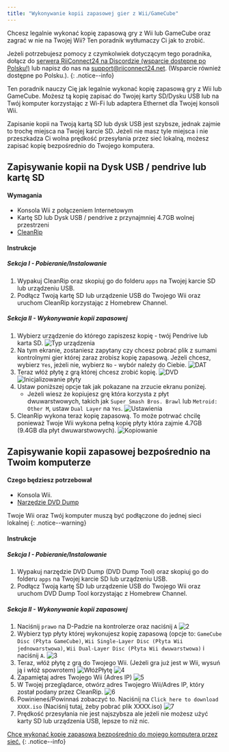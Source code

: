 ```yaml
---
title: "Wykonywanie kopii zapasowej gier z Wii/GameCube"
---
```


Chcesz legalnie wykonać kopię zapasową gry z Wii lub GameCube oraz zagrać w nie na Twojej Wii? Ten poradnik wytłumaczy Ci jak to zrobić.

Jeżeli potrzebujesz pomocy z czymkolwiek dotyczącym tego poradnika, dołącz do [serwera RiiConnect24 na Discordzie (wsparcie dostępne po Polsku!)](https://discord.gg/b4Y7jfD) lub napisz do nas na [support@riiconnect24.net](mailto:support@riiconnect24.net). (Wsparcie również dostępne po Polsku.).
{: .notice--info}

Ten poradnik nauczy Cię jak legalnie wykonać kopię zapasową gry z Wii lub GameCube. Możesz tą kopię zapisać do Twojej karty SD/Dysku USB lub na Twój komputer korzystając z Wi-Fi lub adaptera Ethernet dla Twojej konsoli Wii.

Zapisanie kopii na Twoją kartą SD lub dysk USB jest szybsze, jednak zajmie to trochę miejsca na Twojej karcie SD. Jeżeli nie masz tyle miejsca i nie przeszkadza Ci wolna prędkość przesyłania przez sieć lokalną, możesz zapisać kopię bezpośrednio do Twojego komputera.

## Zapisywanie kopii na Dysk USB / pendrive lub kartę SD
#### Wymagania

* Konsola Wii z połączeniem Internetowym
* Kartę SD lub Dysk USB / pendrive z przynajmniej 4.7GB wolnej przestrzeni
* [CleanRip](https://github.com/emukidid/cleanrip/releases/latest)

#### Instrukcje
##### Sekcja I - Pobieranie/Instalowanie

1. Wypakuj CleanRip oraz skopiuj go do folderu `apps` na Twojej karcie SD lub urządzeniu USB.
2. Podłącz Twoją kartę SD lub urządzenie USB do Twojego Wii oraz uruchom CleanRip korzystając z Homebrew Channel.

##### Sekcja II - Wykonywanie kopii zapasowej

1. Wybierz urządzenie do którego zapiszesz kopię - twój Pendrive lub karta SD. ![Typ urządzenia](/images/CleanRip/2.png)
2. Na tym ekranie, zostaniesz zapytany czy chcesz pobrać plik z sumami kontrolnymi gier której zaraz zrobisz kopię zapasową. Jeżeli chcesz, wybierz `Yes`, jeżeli nie, wybierz `No` - wybór należy do Ciebie. ![DAT](/images/CleanRip/3.png)
3. Teraz włóż płytę z grą której chcesz zrobić kopię. ![DVD](/images/CleanRip/4.png) ![Inicjalizowanie płyty](/images/CleanRip/5.png)
4. Ustaw poniższej opcje tak jak pokazane na zrzucie ekranu poniżej.
   - Jeżeli wiesz że kopiujesz grę która korzysta z płyt dwuwarstwowych, takich jak `Super Smash Bros. Brawl` lub `Metroid: Other M`, ustaw `Dual Layer` na `Yes`. ![Ustawienia](/images/CleanRip/6.png)
5. CleanRip wykona teraz kopię zapasową. To może potrwać chcilę ponieważ Twoje Wii wykona pełną kopię płyty która zajmie 4.7GB (9.4GB dla płyt dwuwarstwowych). ![Kopiowanie](/images/CleanRip/7.png)

## Zapisywanie kopii zapasowej bezpośrednio na Twoim komputerze
#### Czego będziesz potrzebował

* Konsola Wii.
* [Narzędzie DVD Dump](/assets/files/DVDDumpTool.zip)

Twoje Wii oraz Twój komputer muszą być podłączone do jednej sieci lokalnej
{: .notice--warning}

#### Instrukcje
##### Sekcja I - Pobieranie/Instalowanie

1. Wypakuj narzędzie DVD Dump (DVD Dump Tool) oraz skopiuj go do folderu `apps` na Twojej karcie SD lub urządzeniu USB.
2. Podłącz Twoją kartę SD lub urządzenie USB do Twojego Wii oraz uruchom DVD Dump Tool korzystając z Homebrew Channel.

##### Sekcja II - Wykonywanie kopii zapasowej

1. Naciśnij `prawo` na D-Padzie na kontrolerze oraz naciśnij `A` ![2](/images/DumpDiscs_LAN/2.png)
2. Wybierz typ płyty której wykonujesz kopię zapasową (opcje to: `GameCube Disc (Płyta GameCube)`, `Wii Single-Layer Disc (Płyta Wii jednowarstwowa)`, `Wii Dual-Layer Disc (Płyta Wii dwuwarstwowa)` i naciśnij `A`. ![3](/images/DumpDiscs_LAN/3.png)
3. Teraz, włóż płytę z grą do Twojego Wii. (Jeżeli gra już jest w Wii, wysuń ją i włóż spowrotem) ![WłóżPłytę](/images/DumpDiscs_LAN/insertthedisc.jpg) ![4](/images/DumpDiscs_LAN/4.png)
4. Zapamiętaj adres Twojego Wii (Adres IP) ![5](/images/DumpDiscs_LAN/5.png)
5. W Twojej przeglądarce, otwórz adres Twojegro Wii/Adres IP, który został podany przez CleanRip. ![6](/images/DumpDiscs_LAN/6.png)
6. Powinieneś/Powinnaś zobaczyć to. Naciśnij na `Click here to download XXXX.iso` (Naciśnij tutaj, żeby pobrać plik XXXX.iso) ![7](/images/DumpDiscs_LAN/7.jpg)
7. Prędkość przesyłania nie jest najszybsza ale jeżeli nie możesz użyć karty SD lub urządzenia USB, lepsze to niż nic.

[Chcę wykonać kopię zapasową bezpośrednio do mojego komputera przez sieć.](dump-smb)
{: .notice--info}
